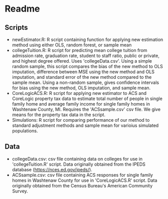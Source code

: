 # Readme

## Scripts
- newEstimator.R: R script containing function for applying new estimation method using either OLS, random forest, or sample mean
- collegeTuition.R: R script for predicting mean college tuition from admission rate, graduation rate, student to staff ratio, public or private, and highest degree offered. Uses 'collegeData.csv'. Using a simple random sample, this script compares the bias of the new method to OLS imputation, difference between MSE using the new method and OLS imputation, and standard error of the new method compared to the sample mean. Using a non-random sample, gives confidence intervals for bias using the new method, OLS imputation, and sample mean. 
- CoreLogicACS.R: R script for applying new estimator to ACS and CoreLogic property tax data to estimate total number of people in single family home and average family income for single family homes in Washtenaw County, MI. Requires the 'ACSsample.csv' csv file. We give means for the property tax data in the script.
- Simulations: R script for comparing performance of our method to standard adjustment methods and sample mean for varioius simulated populations.

## Data
- collegeData.csv: csv file containing data on colleges for use in 'collegeTuition.R' script. Data originally obtained from the IPEDS database (https://nces.ed.gov/ipeds/).
- ACSsample.csv: csv file containing ACS responses for single family homes in Washtenaw County for use in 'CoreLogicACS.R' script. Data originally obtained from the Census Bureau's American Community Survey.
